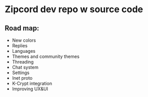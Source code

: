 # Zipcord dev repo w source code

## Road map:
* New colors
* Replies
* Languages
* Themes and community themes
* Threading
* Chat system
* Settings
* Inet proto
* K-Crypt integration
* Improving UX&UI
